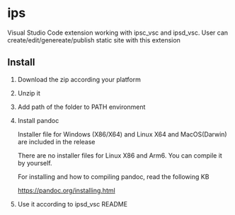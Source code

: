 # ips
Visual Studio Code extension working with ipsc_vsc and ipsd_vsc. User can create/edit/genereate/publish static site with this extension



## Install

1. Download the zip according your platform

2. Unzip it

3. Add path of the folder to PATH environment

4. Install pandoc 

   Installer file for  Windows (X86/X64) and Linux X64 and MacOS(Darwin) are included in the release

   There are no installer files for Linux X86 and Arm6. You can compile it by yourself.

   For installing and how to compiling pandoc, read the following KB

   https://pandoc.org/installing.html

5. Use it according to  ipsd_vsc README